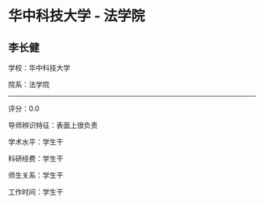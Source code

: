 # 华中科技大学 - 法学院

## 李长健

学校：华中科技大学

院系：法学院

* * *

评分：0.0

导师辨识特征：表面上很负责

学术水平：学生干

科研经费：学生干

师生关系：学生干

工作时间：学生干